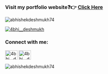 
### Visit my portfolio website:question::point_right: [Click Here](https://www.abhishekdeshmukh.com/)

<p align="left"> <img src="https://komarev.com/ghpvc/?username=abhishekdeshmukh74&label=Profile%20views&color=0e75b6&style=flat" alt="abhishekdeshmukh74" /> </p>

<p align="left"> <a href="https://twitter.com/4bhi__deshmukh" target="blank"><img src="https://img.shields.io/twitter/follow/4bhi__deshmukh?logo=twitter&style=for-the-badge" alt="4bhi__deshmukh" /></a> </p>

<h3 align="left">Connect with me:</h3>
<p align="left">
<a href="https://twitter.com/4bhi__deshmukh" target="blank"><img align="center" src="https://cdn.jsdelivr.net/npm/simple-icons@3.0.1/icons/twitter.svg" alt="4bhi__deshmukh" height="30" width="40" /></a>
 <a href="https://www.youtube.com/channel/UCzZeBOATg2XknvLwTFzNJDg" target="blank"><img align="center" src="https://cdn.jsdelivr.net/npm/simple-icons@3.0.1/icons/youtube.svg" alt="4bhi__deshmukh" height="30" width="40" /></a>
</p>

<p><img align="left" src="https://github-readme-stats.vercel.app/api?username=abhishekdeshmukh74&show_icons=true&locale=en" alt="abhishekdeshmukh74" /></p>
